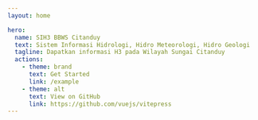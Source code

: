 ```yaml
---
layout: home

hero:
  name: SIH3 BBWS Citanduy
  text: Sistem Informasi Hidrologi, Hidro Meteorologi, Hidro Geologi
  tagline: Dapatkan informasi H3 pada Wilayah Sungai Citanduy
  actions:
    - theme: brand
      text: Get Started
      link: /example
    - theme: alt
      text: View on GitHub
      link: https://github.com/vuejs/vitepress
---
```

